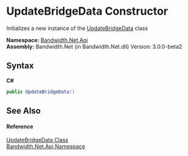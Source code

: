 ﻿# UpdateBridgeData Constructor 
 

Initializes a new instance of the <a href ="T_Bandwidth_Net_Api_UpdateBridgeData.md">UpdateBridgeData</a> class

**Namespace:**&nbsp;<a href ="N_Bandwidth_Net_Api.md">Bandwidth.Net.Api</a><br />**Assembly:**&nbsp;Bandwidth.Net (in Bandwidth.Net.dll) Version: 3.0.0-beta2

## Syntax

**C#**<br />
``` C#
public UpdateBridgeData()
```


## See Also


#### Reference
<a href ="T_Bandwidth_Net_Api_UpdateBridgeData.md">UpdateBridgeData Class</a><br /><a href ="N_Bandwidth_Net_Api.md">Bandwidth.Net.Api Namespace</a><br />
